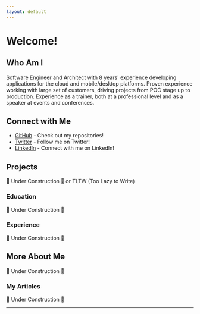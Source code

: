 ```yaml
---
layout: default
---
```


# Welcome!

## Who Am I

Software Engineer and Architect with 8 years' experience developing applications for the cloud and mobile/desktop platforms. Proven experience working with large set of customers, driving projects from POC stage up to production. Experience as a trainer, both at a professional level and as a speaker at events and conferences.

## Connect with Me

- [GitHub](https://github.com/francedot) - Check out my repositories!
- [Twitter](https://twitter.com/francedot) - Follow me on Twitter!
- [LinkedIn](https://www.linkedin.com/in/francesco-bonacci-70428a121) - Connect with me on LinkedIn!


## Projects

🚧 Under Construction 🚧 or TLTW (Too Lazy to Write)

### Education

🚧 Under Construction 🚧

### Experience

🚧 Under Construction 🚧

## More About Me

🚧 Under Construction 🚧

### My Articles

🚧 Under Construction 🚧

* * *